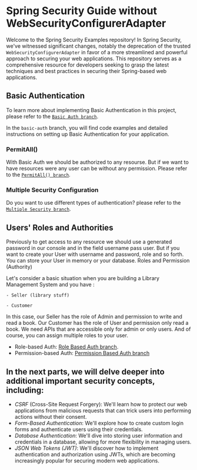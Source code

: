 # Spring Security Guide without WebSecurityConfigurerAdapter
Welcome to the Spring Security Examples repository! In Spring Security, we've witnessed significant changes, notably the deprecation of the trusted `WebSecurityConfigurerAdapter` in favor of a more streamlined and powerful approach to securing your web applications. This repository serves as a comprehensive resource for developers seeking to grasp the latest techniques and best practices in securing their Spring-based web applications.

## Basic Authentication

To learn more about implementing Basic Authentication in this project, please refer to the [`Basic Auth branch`](https://github.com/BykaWF/SpringSecurityGuide/tree/Basic-Auth).

In the `basic-auth` branch, you will find code examples and detailed instructions on setting up Basic Authentication for your application.

### PermitAll()
With Basic Auth we should be authorized to any resourse. But if we want to have resources were any user can be without any permission. Please refer to the [`PermitAll() branch`](https://github.com/BykaWF/SpringSecurityGuide/tree/PermitAll). 

### Multiple Security Configuration
Do you want to use different types of authentication? please refer to the [`Multiple Security branch`](https://github.com/BykaWF/SpringSecurityGuide/tree/MultipleConfiguration).

## Users' Roles and Authorities

Previously to get access to any resource we should use a generated password in our console and in the field username pass user. But if you want to create your User with username and password, role and so forth. You can store your User in memory or your database.
Roles and Permission (Authority)

Let's consider a basic situation when you are building a Library Management System and you have :

    - Seller (library stuff)

    - Customer

In this case, our Seller has the role of Admin and permission to write and read a book. Our Customer has the role of User and permission only read a book. We need APIs that are accessible only for admin or only users. And of course, you can assign multiple roles to your user.


- Role-based Auth: [Role Based Auth branch](https://github.com/BykaWF/SpringSecurityGuide/tree/Role_Auth).
- Permission-based Auth: [Permission Based Auth branch](https://github.com/BykaWF/SpringSecurityGuide/tree/Permission_Based_Authentication)

## In the next parts, we will delve deeper into additional important security concepts, including:

- *CSRF* (Cross-Site Request Forgery): We'll learn how to protect our web applications from malicious requests that can trick users into performing actions without their consent.
- *Form-Based Authentication*: We'll explore how to create custom login forms and authenticate users using their credentials.
- *Database Authentication*: We'll dive into storing user information and credentials in a database, allowing for more flexibility in managing users.
- *JSON Web Tokens (JWT)*: We'll discover how to implement authentication and authorization using JWTs, which are becoming increasingly popular for securing modern web applications.
